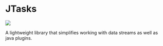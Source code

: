# JTasks
[![](https://jitpack.io/v/fluffydaddy/jtasks.svg)](https://jitpack.io/#fluffydaddy/jtasks)

A lightweight library that simplifies working with data streams as well as java plugins.
